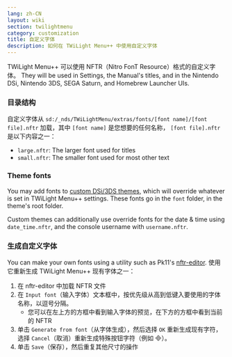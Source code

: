 ```yaml
---
lang: zh-CN
layout: wiki
section: twilightmenu
category: customization
title: 自定义字体
description: 如何在 TWiLight Menu++ 中使用自定义字体
---
```


TWiLight Menu++ 可以使用 NFTR（Nitro FonT Resource）格式的自定义字体。 They will be used in Settings, the Manual's titles, and in the Nintendo DSi, Nintendo 3DS, SEGA Saturn, and Homebrew Launcher UIs.

### 目录结构
自定义字体从 `sd:/_nds/TWiLightMenu/extras/fonts/[font name]/[font file].nftr` 加载，其中 `[font name]` 是您想要的任何名称， `[font file].nftr` 是以下内容之一：
- `large.nftr`: The larger font used for titles
- `small.nftr`: The smaller font used for most other text

### Theme fonts
You may add fonts to [custom DSi/3DS themes](custom-dsi-3ds-themes), which will override whatever is set in TWiLight Menu++ settings. These fonts go in the `font` folder, in the theme's root folder.

Custom themes can additionally use override fonts for the date & time using `date_time.nftr`, and the console username with `username.nftr`.

### 生成自定义字体
You can make your own fonts using a utility such as Pk11's [nftr-editor](https://web.archive.org/web/20240618221756/https://pk11.us/nftr-editor/). 使用它重新生成 TWiLight Menu++ 现有字体之一：
1. 在 nftr-editor 中加载 NFTR 文件
1. 在 `Input font`（输入字体）文本框中，按优先级从高到低键入要使用的字体名称，以逗号分隔。
    - 您可以在左上方的方框中看到输入字体的预览，在下方的方框中看到当前的 NFTR
1. 单击 `Generate from font`（从字体生成），然后选择 `OK` 重新生成现有字符，选择 `Cancel`（取消）重新生成特殊按钮字符（例如 &#xE000;）。
1. 单击 `Save`（保存），然后重复其他尺寸的操作
